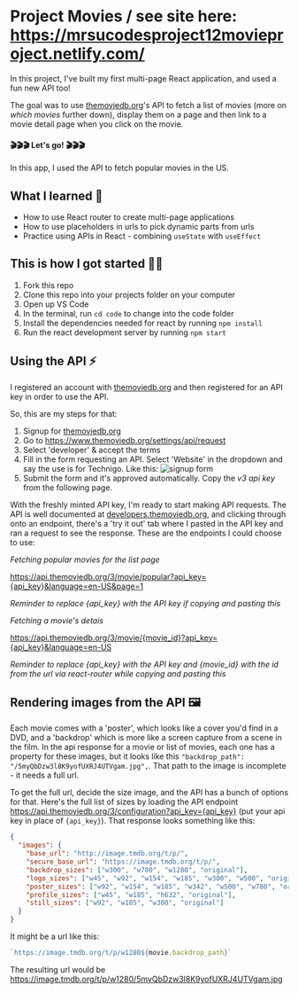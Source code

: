 # Project Movies / see site here: https://mrsucodesproject12movieproject.netlify.com/

In this project, I've built my first multi-page React application, and used a fun new API too!

The goal was to use [themoviedb.org](https://www.themoviedb.org/)'s API to fetch a list of movies (more on _which movies_ further down), display them on a page and then link to a movie detail page when you click on the movie.


#### :clapper::clapper::clapper: Let's go! :clapper::clapper::clapper:

In this app, I used the API to fetch popular movies in the US.

## What I learned 🧠

* How to use React router to create multi-page applications
* How to use placeholders in urls to pick dynamic parts from urls
* Practice using APIs in React - combining `useState` with `useEffect`

## This is how I got started 💪🏼

1. Fork this repo
2. Clone this repo into your projects folder on your computer
3. Open up VS Code
4. In the terminal, run `cd code` to change into the code folder
5. Install the dependencies needed for react by running `npm install`
6. Run the react development server by running `npm start`

## Using the API ⚡️ 

I registered an account with [themoviedb.org](https://www.themoviedb.org/) and then registered for an API key in order to use the API. 

So, this are my steps for that:

1. Signup for [themoviedb.org](https://www.themoviedb.org/account/signup)
2. Go to https://www.themoviedb.org/settings/api/request
3. Select 'developer' & accept the terms
4. Fill in the form requesting an API. Select 'Website' in the dropdown and say the use is for Technigo. Like this: ![signup form](https://i.imgur.com/Oogj2xo.png)
5. Submit the form and it's approved automatically. Copy the *v3 api key* from the following page.

With the freshly minted API key, I'm ready to start making API requests. The API is well documented at [developers.themoviedb.org](https://developers.themoviedb.org/3), and clicking through onto an endpoint, there's a 'try it out' tab where I pasted in the API key and ran a request to see the response. These are the endpoints I could choose to use:

*Fetching popular movies for the list page*

https://api.themoviedb.org/3/movie/popular?api_key={api_key}&language=en-US&page=1

_Reminder to replace {api_key} with the API key if copying and pasting this_

*Fetching a movie's detais*

https://api.themoviedb.org/3/movie/{movie_id}?api_key={api_key}&language=en-US

_Reminder to replace {api_key} with the API key and {movie_id} with the id from the url via react-router while copying and pasting this_

## Rendering images from the API 🖼

Each movie comes with a 'poster', which looks like a cover you'd find in a DVD, and a 'backdrop' which is more like a screen capture from a scene in the film. In the api response for a movie or list of movies, each one has a property for these images, but it looks like this `"backdrop_path": "/5myQbDzw3l8K9yofUXRJ4UTVgam.jpg",`. That path to the image is incomplete - it needs a full url.

To get the full url, decide the size image, and the API has a bunch of options for that. Here's the full list of sizes by loading the API endpoint https://api.themoviedb.org/3/configuration?api_key={api_key} (put your api key in place of `{api_key}`). That response looks something like this:

```json
{
  "images": {
    "base_url": "http://image.tmdb.org/t/p/",
    "secure_base_url": "https://image.tmdb.org/t/p/",
    "backdrop_sizes": ["w300", "w780", "w1280", "original"],
    "logo_sizes": ["w45", "w92", "w154", "w185", "w300", "w500", "original"],
    "poster_sizes": ["w92", "w154", "w185", "w342", "w500", "w780", "original"],
    "profile_sizes": ["w45", "w185", "h632", "original"],
    "still_sizes": ["w92", "w185", "w300", "original"]
  }
}
```
 It might be a url like this:

```js
`https://image.tmdb.org/t/p/w1280${movie.backdrop_path}`
```

The resulting url would be https://image.tmdb.org/t/p/w1280/5myQbDzw3l8K9yofUXRJ4UTVgam.jpg


